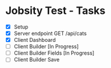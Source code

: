 # Jobsity Test - Tasks

- [x] Setup
- [x] Server endpoint GET /api/cats
- [x] Client Dashboard
- [ ] Client Builder [In Progress]
- [ ] Client Builder Fields [In Progress]
- [ ] Client Builder Save

